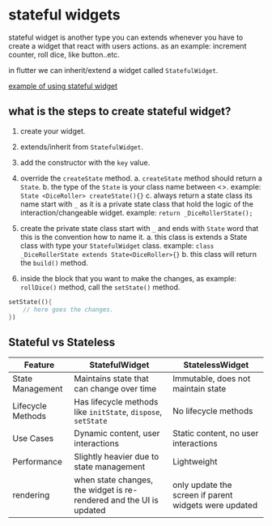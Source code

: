 # stateful widgets

stateful widget is another type you can extends whenever you have to create a widget that react with users actions. as an example: increment counter, roll dice, like button..etc.

in flutter we can inherit/extend a widget called `StatefulWidget`.

[example of using stateful widget](../flutter_application_1/lib/dice.dart)

## what is the steps to create stateful widget?

1. create your widget.
2. extends/inherit from `StatefulWidget`.
3. add the constructor with the `key` value.
4. override the `createState` method.
    a. `createState` method should return a `State`.
    b. the type of the `State` is your class name between <>. example: `State <DiceRoller> createState(){}`
    c. always return a state class its name start with `_` as it is a private state class that hold the logic of the interaction/changeable widget. example: `return _DiceRollerState();`

5. create the private state class start with `_` and ends with `State` word that this is the convention how to name it.
    a. this class is extends a State class with type your `StatefulWidget` class. example: `class _DiceRollerState extends State<DiceRoller>{}`
    b. this class will return the `build()` method.

6. inside the block that you want to make the changes, as example: `rollDice()` method, call the `setState()` method.

```dart
setState((){
    // here goes the changes.
})
```

## Stateful vs Stateless

| Feature               | StatefulWidget                          | StatelessWidget                       |
|-----------------------|------------------------------------------|---------------------------------------|
| State Management      | Maintains state that can change over time| Immutable, does not maintain state    |
| Lifecycle Methods     | Has lifecycle methods like `initState`, `dispose`, `setState` | No lifecycle methods                 |
| Use Cases             | Dynamic content, user interactions       | Static content, no user interactions  |
| Performance           | Slightly heavier due to state management | Lightweight                           |
| rendering           | when state changes, the widget is re-rendered and the UI is updated | only update the screen if parent widgets were updated                            |

